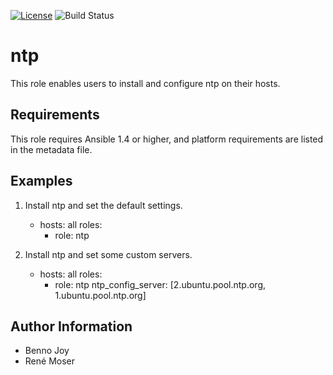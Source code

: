 [![License](https://img.shields.io/badge/license-bsd-red.svg)](https://www.freebsd.org/copyright/license.html)
![Build Status](https://github.com/grycap/ansible-role-ntp/workflows/CI/badge.svg)

ntp
===

This role enables users to install and configure ntp on their hosts.

Requirements
------------

This role requires Ansible 1.4 or higher, and platform requirements are listed
in the metadata file.

Examples
--------

1) Install ntp and set the default settings.

	- hosts: all
	  roles:
	    - role: ntp

2) Install ntp and set some custom servers.

	- hosts: all
	  roles:
	    - role: ntp
	      ntp_config_server: [2.ubuntu.pool.ntp.org, 1.ubuntu.pool.ntp.org]


Author Information
------------------

- Benno Joy
- René Moser
